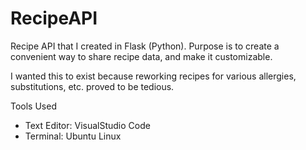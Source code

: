 # RecipeAPI
Recipe API that I created in Flask (Python). Purpose is to create a convenient way to share recipe data, and make it customizable.

I wanted this to exist because reworking recipes for various allergies, substitutions, etc. proved to be tedious.

Tools Used
- Text Editor: VisualStudio Code
- Terminal: Ubuntu Linux

